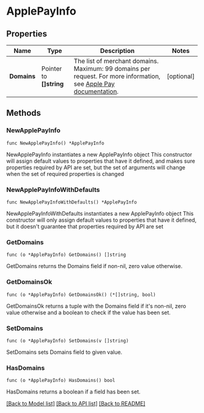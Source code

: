 # ApplePayInfo

## Properties

Name | Type | Description | Notes
------------ | ------------- | ------------- | -------------
**Domains** | Pointer to **[]string** | The list of merchant domains. Maximum: 99 domains per request.  For more information, see [Apple Pay documentation](https://docs.adyen.com/payment-methods/apple-pay/web-drop-in?tab&#x3D;adyen-certificate-live_1#going-live). | [optional] 

## Methods

### NewApplePayInfo

`func NewApplePayInfo() *ApplePayInfo`

NewApplePayInfo instantiates a new ApplePayInfo object
This constructor will assign default values to properties that have it defined,
and makes sure properties required by API are set, but the set of arguments
will change when the set of required properties is changed

### NewApplePayInfoWithDefaults

`func NewApplePayInfoWithDefaults() *ApplePayInfo`

NewApplePayInfoWithDefaults instantiates a new ApplePayInfo object
This constructor will only assign default values to properties that have it defined,
but it doesn't guarantee that properties required by API are set

### GetDomains

`func (o *ApplePayInfo) GetDomains() []string`

GetDomains returns the Domains field if non-nil, zero value otherwise.

### GetDomainsOk

`func (o *ApplePayInfo) GetDomainsOk() (*[]string, bool)`

GetDomainsOk returns a tuple with the Domains field if it's non-nil, zero value otherwise
and a boolean to check if the value has been set.

### SetDomains

`func (o *ApplePayInfo) SetDomains(v []string)`

SetDomains sets Domains field to given value.

### HasDomains

`func (o *ApplePayInfo) HasDomains() bool`

HasDomains returns a boolean if a field has been set.


[[Back to Model list]](../README.md#documentation-for-models) [[Back to API list]](../README.md#documentation-for-api-endpoints) [[Back to README]](../README.md)


